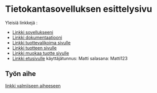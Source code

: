 # Tietokantasovelluksen esittelysivu

Yleisiä linkkejä :

* [Linkki sovellukseeni](http://aqyakush.users.cs.helsinki.fi/tsoha)
* [Linkki dokumentaatiooni](https://github.com/aqyakush/Tsoha-Bootstrap/tree/master/doc)
* [Linkki tuottevalikoima sivulle](http://aqyakush.users.cs.helsinki.fi/tsoha/products)
* [Linkki tuotteen sivulle](http://aqyakush.users.cs.helsinki.fi/tsoha/products/1)
* [Linkki muokaa tuotte sivulle](http://aqyakush.users.cs.helsinki.fi/tsoha/products/modify)
* [Linkki etusivulle](http://aqyakush.users.cs.helsinki.fi/tsoha/)
käyttäjätunnus: Matti
salasana: Matti123

## Työn aihe

[linkki valmiiseen aiheeseen](http://advancedkittenry.github.io/suunnittelu_ja_tyoymparisto/aiheet/Ostoskassi.html) 
